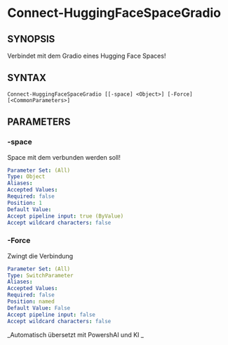 ﻿---
external help file: powershai-help.xml
schema: 2.0.0
powershai: true
---

# Connect-HuggingFaceSpaceGradio

## SYNOPSIS <!--!= @#Synop !-->
Verbindet mit dem Gradio eines Hugging Face Spaces!

## SYNTAX <!--!= @#Syntax !-->

```
Connect-HuggingFaceSpaceGradio [[-space] <Object>] [-Force] [<CommonParameters>]
```

## PARAMETERS <!--!= @#Params !-->

### -space
Space mit dem verbunden werden soll!

```yml
Parameter Set: (All)
Type: Object
Aliases: 
Accepted Values: 
Required: false
Position: 1
Default Value: 
Accept pipeline input: true (ByValue)
Accept wildcard characters: false
```

### -Force
Zwingt die Verbindung

```yml
Parameter Set: (All)
Type: SwitchParameter
Aliases: 
Accepted Values: 
Required: false
Position: named
Default Value: False
Accept pipeline input: false
Accept wildcard characters: false
```


<!--PowershaiAiDocBlockStart-->
_Automatisch übersetzt mit PowershAI und KI 
_
<!--PowershaiAiDocBlockEnd-->
